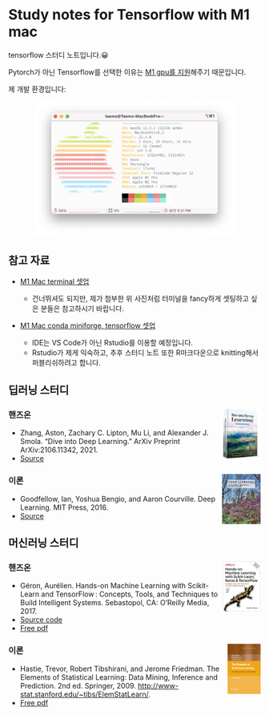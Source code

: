 # Study notes for Tensorflow with M1 mac

tensorflow 스터디 노트입니다.😀

Pytorch가 아닌 Tensorflow를 선택한 이유는 [M1 gpu를 지원](apple.developer)해주기 때문입니다. 

제 개발 환경입니다:

<p align = "center"><img src = "images/setting_dev.png" width = "400px"></p>

## 참고 자료

- [M1 Mac terminal 셋업](https://danaing.github.io/etc/2022/03/28/M1-mac-iTerm2-setting.html)
  - 건너뛰셔도 되지만, 제가 첨부한 위 사진처럼 터미널을 fancy하게 셋팅하고 싶은 분들은 참고하시기 바랍니다.

- [M1 Mac conda miniforge, tensorflow 셋업](https://danaing.github.io/etc/2022/03/31/M1-mac-install-tensorflow.html)
  - IDE는 VS Code가 아닌 Rstudio를 이용할 예정입니다.
  - Rstudio가 제게 익숙하고, 추후 스터디 노트 또한 R마크다운으로 knitting해서 퍼블리쉬하려고 합니다.

## 딥러닝 스터디

### 핸즈온 <a href='https://d2l.ai/index.html'><img src='images/cover_dive_DL.png' align="right" height="100" /></a>

- Zhang, Aston, Zachary C. Lipton, Mu Li, and Alexander J. Smola. “Dive into Deep Learning.” ArXiv Preprint ArXiv:2106.11342, 2021. 
- [Source](https://d2l.ai/index.html)

### 이론 <a href='https://www.deeplearningbook.org'><img src='images/cover_DeepLearning.jpg' align="right" height="100" /></a>

- Goodfellow, Ian, Yoshua Bengio, and Aaron Courville. Deep Learning. MIT Press, 2016. 
- [Source](https://www.deeplearningbook.org)

## 머신러닝 스터디

### 핸즈온 <a href='https://github.com/ageron/handson-ml2'><img src='images/cover_hands-on.jpeg' align="right" height="100" /></a>

- Géron, Aurélien. Hands-on Machine Learning with Scikit-Learn and TensorFlow : Concepts, Tools, and Techniques to Build Intelligent Systems. Sebastopol, CA: O’Reilly Media, 2017.
- [Source code](https://github.com/ageron/handson-ml2)
- [Free pdf](https://github.com/ageron/handson-ml2)

### 이론 <a href='https://hastie.su.domains/Papers/ESLII.pdf'><img src='images/cover_ESL.jpg' align="right" height="100" /></a>
- Hastie, Trevor, Robert Tibshirani, and Jerome Friedman. The Elements of Statistical Learning: Data Mining, Inference and Prediction. 2nd ed. Springer, 2009. http://www-stat.stanford.edu/~tibs/ElemStatLearn/.
- [Free pdf](https://hastie.su.domains/Papers/ESLII.pdf)
